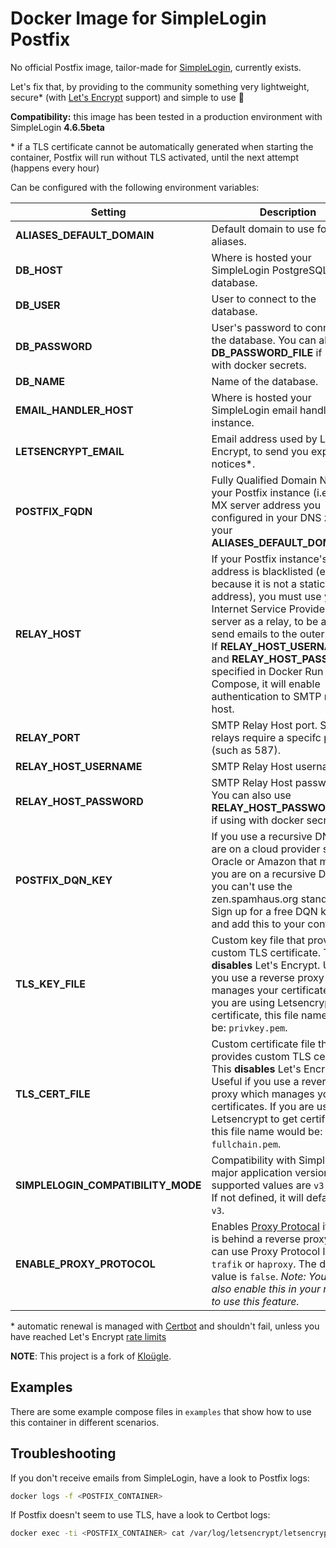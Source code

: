 # Docker Image for SimpleLogin Postfix

No official Postfix image, tailor-made for [SimpleLogin](https://simplelogin.io/),
currently exists.

Let's fix that, by providing to the community something very lightweight,
secure\* (with [Let's Encrypt](https://letsencrypt.org/) support) and simple to use 💖

**Compatibility:** this image has been tested in a production environment with SimpleLogin **4.6.5beta**

\* if a TLS certificate cannot be automatically generated when starting the container, Postfix will run without TLS activated, until the next attempt (happens every hour)

Can be configured with the following environment variables:

Setting     | Description
----------- | -------------------------------------------
**ALIASES_DEFAULT_DOMAIN** | Default domain to use for your aliases.
**DB_HOST** | Where is hosted your SimpleLogin PostgreSQL database.
**DB_USER** | User to connect to the database.
**DB_PASSWORD** | User's password to connect to the database. You can also use **DB_PASSWORD_FILE** if using with docker secrets.
**DB_NAME** | Name of the database.
**EMAIL_HANDLER_HOST** | Where is hosted your SimpleLogin email handler instance.
**LETSENCRYPT_EMAIL** | Email address used by Let's Encrypt, to send you expiry notices\*.
**POSTFIX_FQDN** | Fully Qualified Domain Name of your Postfix instance (i.e., the MX server address you configured in your DNS zone for your **ALIASES_DEFAULT_DOMAIN**).
**RELAY_HOST** | If your Postfix instance's IP address is blacklisted (e.g., because it is not a static address), you must use your Internet Service Provider's mail server as a relay, to be able to send emails to the outer world. If **RELAY_HOST_USERNAME** and **RELAY_HOST_PASSWORD** specified in Docker Run / Compose, it will enable authentication to SMTP relay host.
**RELAY_PORT** | SMTP Relay Host port.  Some relays require a specifc port (such as 587).
**RELAY_HOST_USERNAME** | SMTP Relay Host username.
**RELAY_HOST_PASSWORD** | SMTP Relay Host password. You can also use **RELAY_HOST_PASSWORD_FILE** if using with docker secrets.
**POSTFIX_DQN_KEY** | If you use a recursive DNS (or are on a cloud provider such as Oracle or Amazon that means you are on a recursive DNS), you can't use the zen.spamhaus.org standard rbl.  Sign up for a free DQN key [here](https://www.spamhaus.com/free-trial/sign-up-for-a-free-data-query-service-account/) and add this to your config.
**TLS_KEY_FILE** | Custom key file that provides custom TLS certificate. This **disables** Let's Encrypt. Useful if you use a reverse proxy which manages your certificates. If you are using Letsencrypt to get certificate, this file name would be: ``privkey.pem``.
**TLS_CERT_FILE** | Custom certificate file that provides custom TLS certificate. This **disables** Let's Encrypt. Useful if you use a reverse proxy which manages your certificates. If you are using Letsencrypt to get certificate, this file name would be: ``fullchain.pem``.
**SIMPLELOGIN_COMPATIBILITY_MODE** | Compatibility with Simplelogin major application version. The supported values are `v3` and `v4`. If not defined, it will default to `v3`.
**ENABLE_PROXY_PROTOCOL** | Enables [Proxy Protocal](https://www.haproxy.com/blog/efficient-smtp-relay-infrastructure-with-postfix-and-load-balancers/) if postfix is behind a reverse proxy that can use Proxy Protocol like `trafik` or `haproxy`. The default value is `false`. *Note: You must also enable this in your reverse to use this feature.*

\* automatic renewal is managed with [Certbot](https://certbot.eff.org/) and shouldn't fail, unless you have reached Let's Encrypt [rate limits](https://letsencrypt.org/docs/rate-limits/)

**NOTE**: This project is a fork of [Kloügle](https://github.com/arugifa/klougle).

## Examples

There are some example compose files in `examples` that show how to use this container in different scenarios.

## Troubleshooting

If you don't receive emails from SimpleLogin, have a look to Postfix logs:
```sh
docker logs -f <POSTFIX_CONTAINER>
```

If Postfix doesn't seem to use TLS, have a look to Certbot logs:
```sh
docker exec -ti <POSTFIX_CONTAINER> cat /var/log/letsencrypt/letsencrypt.log
```
